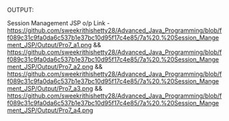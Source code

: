 OUTPUT:

Session Management JSP o/p Link -https://github.com/sweekrithishetty28/Advanced_Java_Programming/blob/ff089c31c9fa0da6c537b1e37bc10d95f17c4e85/7a%20.%20Session_Mangement_JSP/Output/Pro7_a1.png && https://github.com/sweekrithishetty28/Advanced_Java_Programming/blob/ff089c31c9fa0da6c537b1e37bc10d95f17c4e85/7a%20.%20Session_Mangement_JSP/Output/Pro7_a2.png && https://github.com/sweekrithishetty28/Advanced_Java_Programming/blob/ff089c31c9fa0da6c537b1e37bc10d95f17c4e85/7a%20.%20Session_Mangement_JSP/Output/Pro7_a3.png && https://github.com/sweekrithishetty28/Advanced_Java_Programming/blob/ff089c31c9fa0da6c537b1e37bc10d95f17c4e85/7a%20.%20Session_Mangement_JSP/Output/Pro7_a4.png
